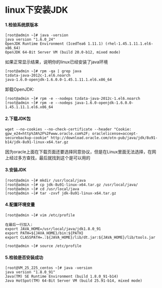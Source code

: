 # linux下安装JDK

#### 1.检验系统原版本


```
[root@admin ~]# java -version
java version "1.6.0_24"
OpenJDK Runtime Environment (IcedTea6 1.11.1) (rhel-1.45.1.11.1.el6-x86_64)
OpenJDK 64-Bit Server VM (build 20.0-b12, mixed mode)
```  
如果正常显示结果，说明你的linux已经安装了java环境

```
[root@admin ~]# rpm -qa | grep java
tzdata-java-2012c-1.el6.noarch
java-1.6.0-openjdk-1.6.0.0-1.45.1.11.1.el6.x86_64
```

卸载OpenJDK:

```
[root@admin ~]# rpm -e --nodeps tzdata-java-2012c-1.el6.noarch
[root@admin ~]# rpm -e --nodeps java-1.6.0-openjdk-1.6.0.0-1.45.1.11.1.el6.x86_64
```

#### 2.下载JDK包

```
wget --no-cookies --no-check-certificate --header "Cookie: gpw_e24=http%3A%2F%2Fwww.oracle.com%2F; oraclelicense=accept-securebackup-cookie" http://download.oracle.com/otn-pub/java/jdk/8u91-b14/jdk-8u91-linux-x64.tar.gz
```
因为oracle上面在下载页面还要选择同意协议，但是在Linux里面无法选择，在网上经过多方查找，最后就找到这个是可以用的  

#### 3.安装JDK

```
[root@admin ~]# mkdir /usr/local/java
[root@admin ~]# cp jdk-8u91-linux-x64.tar.gz /usr/local/java/
[root@admin ~]# cd /usr/local/java
[root@admin ~]# tar -zxvf jdk-8u91-linux-x64.tar.gz
```

#### 4.配置环境变量

```
[root@admin ~]# vim /etc/profile
 
在最后一行加入:
export JAVA_HOME=/usr/local/java/jdk1.8.0_91
export PATH=${JAVA_HOME}/bin:${PATH}
export CLASSPATH=.:${JAVA_HOME}/lib/dt.jar:${JAVA_HOME}/lib/tools.jar

[root@admin ~]# source /etc/profile
```

#### 5.检验是否安装成功

```
[root@VM_25_225_centos ~]# java -version
java version "1.8.0_91"
Java(TM) SE Runtime Environment (build 1.8.0_91-b14)
Java HotSpot(TM) 64-Bit Server VM (build 25.91-b14, mixed mode)
```
